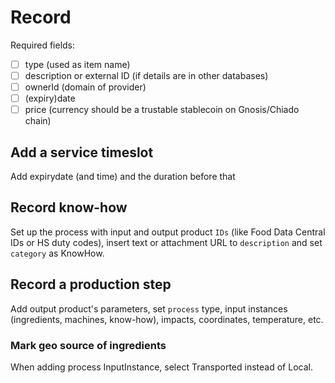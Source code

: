 # Record





Required fields:

* [ ] type (used as item name)
* [ ] description or external ID (if details are in other databases)
* [ ] ownerId (domain of provider)
* [ ] (expiry)date
* [ ] price (currency should be a trustable stablecoin on Gnosis/Chiado chain)

## Add a service timeslot

Add expirydate (and time) and the duration before that

## Record know-how

Set up the process with input and output product `IDs` (like Food Data Central IDs or HS duty codes), insert text or attachment URL to `description` and set `category` as KnowHow.

## Record a production step

Add output product's parameters, set `process` type, input instances (ingredients, machines, know-how), impacts, coordinates, temperature, etc.

### Mark geo source of ingredients

When adding process InputInstance, select Transported instead of Local.



